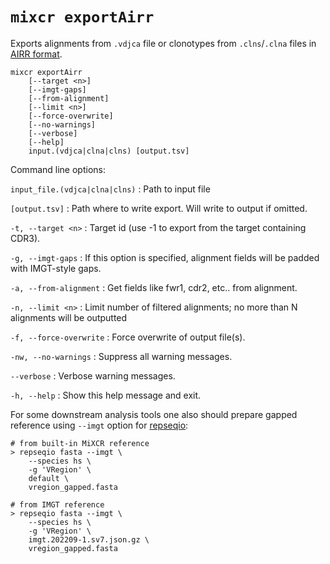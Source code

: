 # `mixcr exportAirr`

Exports alignments from `.vdjca` file or clonotypes from `.clns`/`.clna` files in [AIRR format](https://docs.airr-community.org/en/stable/datarep/rearrangements.html).

```
mixcr exportAirr 
    [--target <n>] 
    [--imgt-gaps] 
    [--from-alignment] 
    [--limit <n>] 
    [--force-overwrite] 
    [--no-warnings] 
    [--verbose] 
    [--help]
    input.(vdjca|clna|clns) [output.tsv]
```

Command line options:

`input_file.(vdjca|clna|clns)`
: Path to input file

`[output.tsv]`
: Path where to write export. Will write to output if omitted.

`-t, --target <n>`
: Target id (use -1 to export from the target containing CDR3).

`-g, --imgt-gaps`
: If this option is specified, alignment fields will be padded with IMGT-style gaps.

`-a, --from-alignment`
: Get fields like fwr1, cdr2, etc.. from alignment.

`-n, --limit <n>`
: Limit number of filtered alignments; no more than N alignments will be outputted

`-f, --force-overwrite`
: Force overwrite of output file(s).

`-nw, --no-warnings`
: Suppress all warning messages.

`--verbose`
: Verbose warning messages.

`-h, --help`
: Show this help message and exit.

For some downstream analysis tools one also should prepare gapped reference using `--imgt` option for [repseqio](./repseqio-fasta.md):

```shell
# from built-in MiXCR reference
> repseqio fasta --imgt \
    --species hs \
    -g 'VRegion' \
    default \
    vregion_gapped.fasta

# from IMGT reference
> repseqio fasta --imgt \
    --species hs \
    -g 'VRegion' \
    imgt.202209-1.sv7.json.gz \
    vregion_gapped.fasta
```
